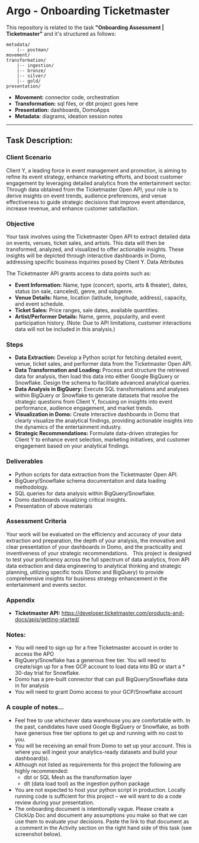 # Argo - Onboarding Ticketmaster

This repository is related to the task **"Onboarding Assessment | Ticketmaster"** and it's structured as follows:

```
metadata/
    |-- postman/
movement/
transformation/
    |-- ingestion/
    |-- bronze/
    |-- silver/
    |-- gold/
presentation/
```
* **Movement:** connector code, orchestration
* **Transformation:** sql files, or dbt project goes here
* **Presentation:** dashboards, DomoApps
* **Metadata:** diagrams, ideation session notes

---

## Task Description:

### Client Scenario
Client Y, a leading force in event management and promotion, is aiming to refine its event strategy, enhance marketing efforts, and boost customer engagement by leveraging detailed analytics from the entertainment sector. Through data obtained from the Ticketmaster Open API, your role is to derive insights on event trends, audience preferences, and venue effectiveness to guide strategic decisions that improve event attendance, increase revenue, and enhance customer satisfaction.

### Objective
Your task involves using the Ticketmaster Open API to extract detailed data on events, venues, ticket sales, and artists. This data will then be transformed, analyzed, and visualized to offer actionable insights. These insights will be depicted through interactive dashboards in Domo, addressing specific business inquiries posed by Client Y.
Data Attributes

The Ticketmaster API grants access to data points such as:
 
* **Event Information:** Name, type (concert, sports, arts & theater), dates, status (on sale, canceled), genre, and subgenre.
* **Venue Details:** Name, location (latitude, longitude, address), capacity, and event schedule.
* **Ticket Sales:** Price ranges, sale dates, available quantities.
* **Artist/Performer Details:** Name, genre, popularity, and event participation history.
(Note: Due to API limitations, customer interactions data will not be included in this analysis.)
 
### Steps
* **Data Extraction:** Develop a Python script for fetching detailed event, venue, ticket sales, and performer data from the Ticketmaster Open API.
* **Data Transformation and Loading:** Process and structure the retrieved data for analysis, then load this data into either Google BigQuery or Snowflake. Design the schema to facilitate advanced analytical queries.
* **Data Analysis in BigQuery:** Execute SQL transformations and analyses within BigQuery or Snowflake to generate datasets that resolve the strategic questions from Client Y, focusing on insights into event performance, audience engagement, and market trends.
* **Visualization in Domo:** Create interactive dashboards in Domo that clearly visualize the analytical findings, providing actionable insights into the dynamics of the entertainment industry.
* **Strategic Recommendations:** Formulate data-driven strategies for Client Y to enhance event selection, marketing initiatives, and customer engagement based on your analytical findings.

### Deliverables
* Python scripts for data extraction from the Ticketmaster Open API.
* BigQuery/Snowflake schema documentation and data loading methodology.
* SQL queries for data analysis within BigQuery/Snowflake.
* Domo dashboards visualizing critical insights.
* Presentation of above materials

### Assessment Criteria
Your work will be evaluated on the efficiency and accuracy of your data extraction and preparation, the depth of your analysis, the innovative and clear presentation of your dashboards in Domo, and the practicality and inventiveness of your strategic recommendations.
 
This project is designed to test your proficiency across the full spectrum of data analytics, from API data extraction and data engineering to analytical thinking and strategic planning, utilizing specific tools (Domo and BigQuery) to provide comprehensive insights for business strategy enhancement in the entertainment and events sector.

### Appendix
* **Ticketmaster API:** https://developer.ticketmaster.com/products-and-docs/apis/getting-started/

### Notes:
* You will need to sign up for a free Ticketmaster account in order to access the APO
* BigQuery/Snowflake has a generous free tier. You will need to create/sign up for a free GCP account to load data into BQ or start a * 30-day trial for Snowflake.
* Domo has a pre-built connector that can pull BigQuery/Snowflake data in for analysis
* You will need to grant Domo access to your GCP/Snowflake account

### A couple of notes...
* Feel free to use whichever data warehouse you are comfortable with. In the past, candidates have used Google BigQuery or Snowflake, as both have generous free tier options to get up and running with no cost to you.
* You will be receiving an email from Domo to set up your account. This is where you will ingest your analytics-ready datasets and build your dashboard(s).
* Although not listed as requirements for this project the following are highly recommended:
    * dbt or SQL Mesh as the transformation layer
    * dlt (data load tool) as the ingestion python package
* You are not expected to host your python script in production. Locally running code is sufficient for this project – we will want to do a code review during your presentation.
* The onboarding document is intentionally vague. Please create a ClickUp Doc and document any assumptions you make so that we can use them to evaluate your decisions. Paste the link to that document as a comment in the Activity section on the right hand side of this task (see screenshot below).
